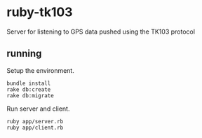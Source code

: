 # ruby-tk103
Server for listening to GPS data pushed using the TK103 protocol

## running
Setup the environment.

    bundle install
    rake db:create
    rake db:migrate

Run server and client.

    ruby app/server.rb
    ruby app/client.rb